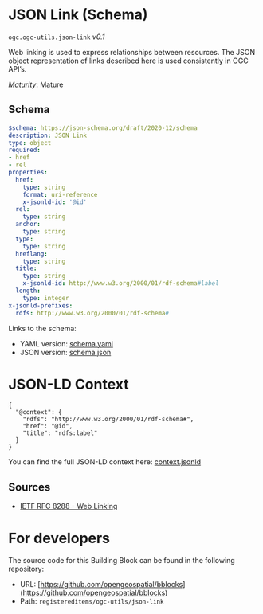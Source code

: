 
# JSON Link (Schema)

`ogc.ogc-utils.json-link` *v0.1*

Web linking is used to express relationships between resources. The JSON object representation of links described here is used consistently in OGC API’s.

[*Maturity*](https://github.com/cportele/ogcapi-building-blocks#building-block-maturity): Mature

## Schema

```yaml
$schema: https://json-schema.org/draft/2020-12/schema
description: JSON Link
type: object
required:
- href
- rel
properties:
  href:
    type: string
    format: uri-reference
    x-jsonld-id: '@id'
  rel:
    type: string
  anchor:
    type: string
  type:
    type: string
  hreflang:
    type: string
  title:
    type: string
    x-jsonld-id: http://www.w3.org/2000/01/rdf-schema#label
  length:
    type: integer
x-jsonld-prefixes:
  rdfs: http://www.w3.org/2000/01/rdf-schema#

```

Links to the schema:

* YAML version: [schema.yaml](https://opengeospatial.github.io/bblocks/annotated-schemas/ogc-utils/json-link/schema.json)
* JSON version: [schema.json](https://opengeospatial.github.io/bblocks/annotated-schemas/ogc-utils/json-link/schema.yaml)


# JSON-LD Context

```jsonld
{
  "@context": {
    "rdfs": "http://www.w3.org/2000/01/rdf-schema#",
    "href": "@id",
    "title": "rdfs:label"
  }
}
```

You can find the full JSON-LD context here:
[context.jsonld](https://opengeospatial.github.io/bblocks/annotated-schemas/ogc-utils/json-link/context.jsonld)

## Sources

* [IETF RFC 8288 - Web Linking](https://www.rfc-editor.org/rfc/rfc8288.txt)

# For developers

The source code for this Building Block can be found in the following repository:

* URL: [https://github.com/opengeospatial/bblocks](https://github.com/opengeospatial/bblocks)
* Path: `registereditems/ogc-utils/json-link`

